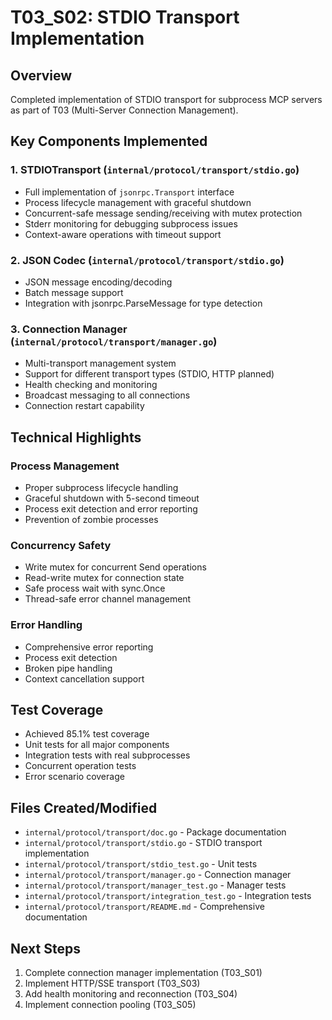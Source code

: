 # T03_S02: STDIO Transport Implementation

## Overview
Completed implementation of STDIO transport for subprocess MCP servers as part of T03 (Multi-Server Connection Management).

## Key Components Implemented

### 1. STDIOTransport (`internal/protocol/transport/stdio.go`)
- Full implementation of `jsonrpc.Transport` interface
- Process lifecycle management with graceful shutdown
- Concurrent-safe message sending/receiving with mutex protection
- Stderr monitoring for debugging subprocess issues
- Context-aware operations with timeout support

### 2. JSON Codec (`internal/protocol/transport/stdio.go`)
- JSON message encoding/decoding
- Batch message support
- Integration with jsonrpc.ParseMessage for type detection

### 3. Connection Manager (`internal/protocol/transport/manager.go`)
- Multi-transport management system
- Support for different transport types (STDIO, HTTP planned)
- Health checking and monitoring
- Broadcast messaging to all connections
- Connection restart capability

## Technical Highlights

### Process Management
- Proper subprocess lifecycle handling
- Graceful shutdown with 5-second timeout
- Process exit detection and error reporting
- Prevention of zombie processes

### Concurrency Safety
- Write mutex for concurrent Send operations
- Read-write mutex for connection state
- Safe process wait with sync.Once
- Thread-safe error channel management

### Error Handling
- Comprehensive error reporting
- Process exit detection
- Broken pipe handling
- Context cancellation support

## Test Coverage
- Achieved 85.1% test coverage
- Unit tests for all major components
- Integration tests with real subprocesses
- Concurrent operation tests
- Error scenario coverage

## Files Created/Modified
- `internal/protocol/transport/doc.go` - Package documentation
- `internal/protocol/transport/stdio.go` - STDIO transport implementation
- `internal/protocol/transport/stdio_test.go` - Unit tests
- `internal/protocol/transport/manager.go` - Connection manager
- `internal/protocol/transport/manager_test.go` - Manager tests
- `internal/protocol/transport/integration_test.go` - Integration tests
- `internal/protocol/transport/README.md` - Comprehensive documentation

## Next Steps
1. Complete connection manager implementation (T03_S01)
2. Implement HTTP/SSE transport (T03_S03)
3. Add health monitoring and reconnection (T03_S04)
4. Implement connection pooling (T03_S05)